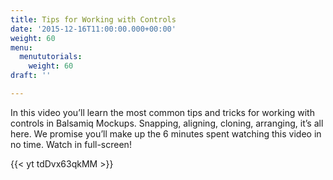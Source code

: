 ```yaml
---
title: Tips for Working with Controls
date: '2015-12-16T11:00:00.000+00:00'
weight: 60
menu:
  menututorials:
    weight: 60
draft: ''

---
```


In this video you’ll learn the most common tips and tricks for working with controls in Balsamiq Mockups. Snapping, aligning, cloning, arranging, it’s all here. We promise you’ll make up the 6 minutes spent watching this video in no time. Watch in full-screen!

{{< yt tdDvx63qkMM >}}
